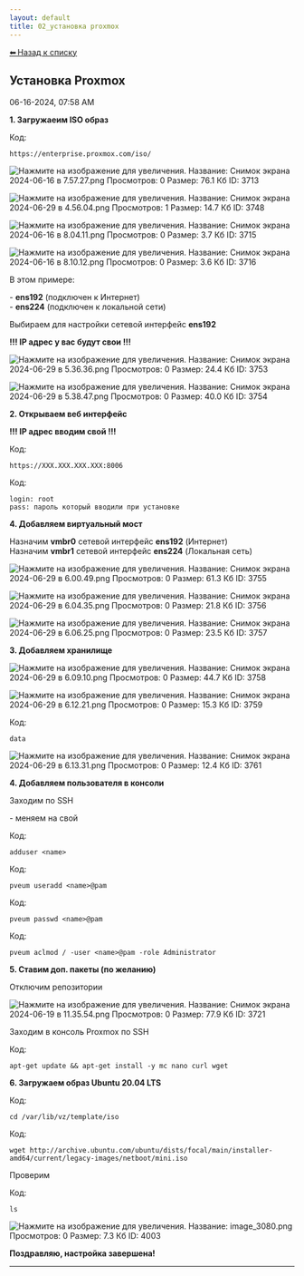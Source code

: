 ```yaml
---
layout: default
title: 02_установка proxmox
---
```

<a class="back-link" href="index.html">⬅ Назад к списку</a>


##  Установка Proxmox 

06-16-2024, 07:58 AM

**1\. Загружаеим ISO образ**  
  


Код:
    
    
    https://enterprise.proxmox.com/iso/

  
![Нажмите на изображение для увеличения.  Название:	Снимок экрана 2024-06-16 в 7.57.27.png Просмотров:	0 Размер:	76.1 Кб ID:	3713](images\\img_3713_1718514074.jpg)  
  
![Нажмите на изображение для увеличения.  Название:	Снимок экрана 2024-06-29 в 4.56.04.png Просмотров:	1 Размер:	14.7 Кб ID:	3748](images\\img_3748_1719626239.jpg)  
  
![Нажмите на изображение для увеличения.  Название:	Снимок экрана 2024-06-16 в 8.04.11.png Просмотров:	0 Размер:	3.7 Кб ID:	3715](images\\img_3715_1718514284.jpg)  
  
![Нажмите на изображение для увеличения.  Название:	Снимок экрана 2024-06-16 в 8.10.12.png Просмотров:	0 Размер:	3.6 Кб ID:	3716](images\\img_3716_1718514646.jpg)  
  
В этом примере:  
  
\- **ens192** (подключен к Интернет)  
\- **ens224** (подключен к локальной сети)  
  
Выбираем для настройки сетевой интерфейс **ens192**  
  
**!!! IP адрес у вас будут свои !!!**  
  
![Нажмите на изображение для увеличения.  Название:	Снимок экрана 2024-06-29 в 5.36.36.png Просмотров:	0 Размер:	24.4 Кб ID:	3753](images\\img_3753_1719629469.jpg)  
  
![Нажмите на изображение для увеличения.  Название:	Снимок экрана 2024-06-29 в 5.38.47.png Просмотров:	0 Размер:	40.0 Кб ID:	3754](images\\img_3754_1719629482.jpg)  
  
**2\. Открываем веб интерфейс**  
  
**!!! IP адрес вводим свой !!!**  
  


Код:
    
    
    https://XXX.XXX.XXX.XXX:8006

Код:
    
    
    login: root
    pass: пароль который вводили при установке

**4\. Добавляем виртуальный мост**  
  
Назначим **vmbr0** сетевой интерфейс **ens192** (Интернет)  
Назначим **vmbr1** сетевой интерфейс **ens224** (Локальная сеть)  
  
![Нажмите на изображение для увеличения.  Название:	Снимок экрана 2024-06-29 в 6.00.49.png Просмотров:	0 Размер:	61.3 Кб ID:	3755](images\\img_3755_1719630222.jpg)  
  
  
![Нажмите на изображение для увеличения.  Название:	Снимок экрана 2024-06-29 в 6.04.35.png Просмотров:	0 Размер:	21.8 Кб ID:	3756](images\\img_3756_1719630361.jpg)  
  
![Нажмите на изображение для увеличения.  Название:	Снимок экрана 2024-06-29 в 6.06.25.png Просмотров:	0 Размер:	23.5 Кб ID:	3757](images\\img_3757_1719630440.jpg)  
  
**3\. Добавляем хранилище**  
  
![Нажмите на изображение для увеличения.  Название:	Снимок экрана 2024-06-29 в 6.09.10.png Просмотров:	0 Размер:	44.7 Кб ID:	3758](images\\img_3758_1719630712.jpg)  
  
![Нажмите на изображение для увеличения.  Название:	Снимок экрана 2024-06-29 в 6.12.21.png Просмотров:	0 Размер:	15.3 Кб ID:	3759](images\\img_3759_1719630791.jpg)  
  


Код:
    
    
    data

![Нажмите на изображение для увеличения.  Название:	Снимок экрана 2024-06-29 в 6.13.31.png Просмотров:	0 Размер:	12.4 Кб ID:	3761](images\\img_3761_1719630979.jpg)  
  
**4\. Добавляем пользователя в консоли**  
  
Заходим по SSH  
  
<name> \- меняем на свой  
  


Код:
    
    
    adduser <name>

Код:
    
    
    pveum useradd <name>@pam

Код:
    
    
    pveum passwd <name>@pam

Код:
    
    
    pveum aclmod / -user <name>@pam -role Administrator

**5\. Ставим доп. пакеты (по желанию)**  
  
Отключим репозитории  
  
![Нажмите на изображение для увеличения.  Название:	Снимок экрана 2024-06-19 в 11.35.54.png Просмотров:	0 Размер:	77.9 Кб ID:	3721](images\\img_3721_1718786232.jpg)  
  
Заходим в конcоль Proxmox по SSH  
  


Код:
    
    
    apt-get update && apt-get install -y mc nano curl wget

  
**6\. Загружаем образ Ubuntu 20.04 LTS**  
  


Код:
    
    
    cd /var/lib/vz/template/iso

Код:
    
    
    wget http://archive.ubuntu.com/ubuntu/dists/focal/main/installer-amd64/current/legacy-images/netboot/mini.iso

Проверим  
  


Код:
    
    
    ls

![Нажмите на изображение для увеличения.  Название:	image_3080.png Просмотров:	0 Размер:	7.3 Кб ID:	4003](images\\img_4003_1728148646.jpg)  
  
**Поздравляю, настройка завершена!**


---

